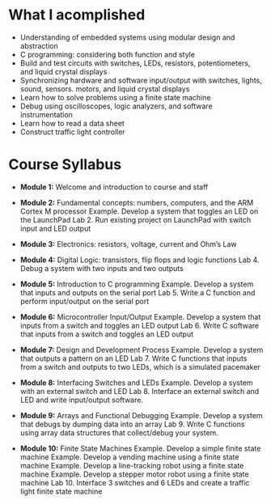 <!-- https://github.com/adam-p/markdown-here/wiki/Markdown-Cheatsheet -->

What I acomplished 
=================
* Understanding of embedded systems using modular design and abstraction
* C programming: considering both function and style
* Build and test circuits with switches, LEDs, resistors, potentiometers, and liquid crystal displays
* Synchronizing hardware and software input/output with switches, lights, sound, sensors. motors, and liquid crystal displays 
* Learn how to solve problems using a finite state machine
* Debug using oscilloscopes, logic analyzers, and software instrumentation
* Learn how to read a data sheet
* Construct traffic light controller

Course Syllabus
=================
* **Module 1:** Welcome and introduction to course and staff

* **Module 2:** Fundamental concepts: numbers, computers, and the ARM Cortex M processor
Example. Develop a system that toggles an LED on the LaunchPad
Lab 2. Run existing project on LaunchPad with switch input and LED output

* **Module 3:** Electronics: resistors, voltage, current and Ohm’s Law    

* **Module 4:** Digital Logic: transistors, flip flops and logic functions
Lab 4. Debug a system with two inputs and two outputs

* **Module 5:** Introduction to C programming
Example. Develop a system that inputs and outputs on the serial port
Lab 5. Write a C function and perform input/output on the serial port

* **Module 6:** Microcontroller Input/Output
Example. Develop a system that inputs from a switch and toggles an LED output
Lab 6. Write C software that inputs from a switch and toggles an LED output

* **Module 7:** Design and Development Process
Example. Develop a system that outputs a pattern on an LED 
Lab 7. Write C functions that inputs from a switch and outputs to two LEDs, which is a simulated pacemaker

* **Module 8:** Interfacing Switches and LEDs
Example. Develop a system with an external switch and LED
Lab 8. Interface an external switch and LED and write input/output software.

* **Module 9:** Arrays and Functional Debugging
Example. Develop a system that debugs by dumping data into an array
Lab 9. Write C functions using array data structures that collect/debug your system.

* **Module 10:** Finite State Machines
Example. Develop a simple finite state machine
Example. Develop a vending machine using a finite state machine
Example. Develop a line-tracking robot using a finite state machine
Example. Develop a stepper motor robot using a finite state machine
Lab 10. Interface 3 switches and 6 LEDs and create a traffic light finite state machine
